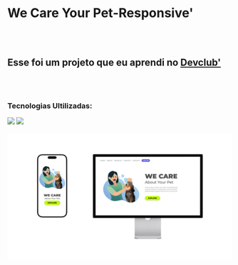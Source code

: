 <h1>We Care Your Pet-Responsive'</h1>
<br>
<br>
<h2>Esse foi um projeto que eu aprendi no <a href="https://rodolfomori.com.br">Devclub'</a></h2>
<br>
<br>
<h3>Tecnologias Ultilizadas:</h3>
<img src="https://img.shields.io/badge/HTML5-E34F26?style=for-the-badge&logo=html5&logoColor=white">
<img src="https://img.shields.io/badge/CSS3-1572B6?style=for-the-badge&logo=css3&logoColor=white">
<br>
<br>
<img src="https://github.com/KevinLucas-Develop/Devclub-Desafio02-WeCareYourPet/blob/main/assets/Design.png?raw=true" alt="Imagem do Site"/>


